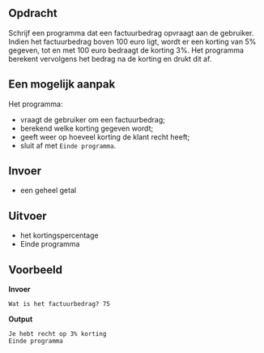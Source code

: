 ## Opdracht
Schrijf een programma dat een factuurbedrag opvraagt aan de gebruiker. Indien het factuurbedrag boven 100 euro ligt, wordt er een korting van 5% gegeven, tot en met 100 euro bedraagt de korting 3%.  Het programma berekent vervolgens het bedrag na de korting en drukt dit af.

## Een mogelijk aanpak
Het programma:
- vraagt de gebruiker om een factuurbedrag;
- berekend welke korting gegeven wordt;
- geeft weer op hoeveel korting de klant recht heeft;
- sluit af met `Einde programma`.

## Invoer
- een geheel getal

## Uitvoer
- het kortingspercentage
- Einde programma

## Voorbeeld
**Invoer**

```
Wat is het factuurbedrag? 75
```
**Output**

```
Je hebt recht op 3% korting
Einde programma
```
